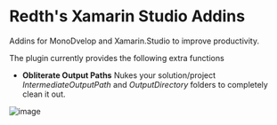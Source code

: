 Redth's Xamarin Studio Addins
=============================

Addins for MonoDvelop and Xamarin.Studio to improve productivity.

The plugin currently provides the following extra functions

- **Obliterate Output Paths** Nukes your solution/project *IntermediateOutputPath* and *OutputDirectory* folders to completely clean it out.



![image](https://github.com/user-attachments/assets/8d57395e-f36b-4807-ae6d-39c472e390d5)
